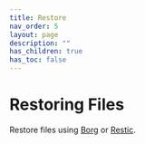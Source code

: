 ```yaml
---
title: Restore
nav_order: 5
layout: page
description: ""
has_children: true
has_toc: false
---
```


# Restoring Files

Restore files using [Borg](borg) or [Restic](restic).